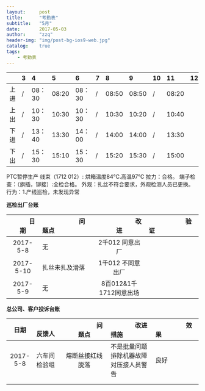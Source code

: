```yaml
---
layout:     post
title:      "考勤表"
subtitle:   "5月"
date:       2017-05-03
author:     "zzq"
header-img: "img/post-bg-ios9-web.jpg"
catalog:    true
tags:
    - 考勤表
---
```


|  |  3  |  4  |  5  | 6 | 7| 8 | 9 | 10 | 11 |12  |13  |14  | 15 | 16 | 17 | 18 | 19 | 20 | 21 | 22 |23  | 24 |25  | 26 | 27 |28  |29  |30  |31  |
|:---:| :-- | :-- | :--|:--|:--|:--|:--|:--|:--|:--|:--|:--|:--|:--|:--|:--|:--|:--|:--|:--|:--|:--|:--|:--|:--|:--|:--|:--|:--|
| 上进 |/|08：30|08:20|08：30|/|08:50|08:50|/|08:20 | | | | | | | | | | | | | | | | | | | | |
| 上出 |/|10：30|10:30|10：30|/|10:30|10:20|/|10:40 | | | | | | | | | | | | | | | | | | | | |
| 下进 |/|13：40|13:30|14：00|/|14:00|14:00|/|13:30 | | | | | | | | | | | | | | | | | | | | |
| 下出 |/|15：30|15:10|15：30|/|15:20|15:30|/|15:00 | | | | | | | | | | | | | | | | | | | | |

PTC暂停生产
线束（1712 012）:
烘箱温度84℃.高温97℃
拉力：合格。
端子检查：（旗插，铆接）:全检合格。
外观：扎丝不符合要求，外观检测人员已更换。
行为：1.产线巡检，未发现异常
    

**巡检出厂台账**

| 　　　日期　　　 | 　　　　　　问题点　　　　　　 |　　　　　　 改进　　　　　　 | 　　　　　　验证　　　　　　 |
| :--: | :--- | :---: | :--- |
| 2017-5-8 | 无 | 2千012 同意出厂 |  |
|  2017-5-10|  扎丝未扎及滑落| 1千012 不同意出厂 |  |
| 2017-5-9 |无  |8百012&1千1712同意出场 |  |

**总公司、客户投诉台账**

| 日期 | 　　　反馈人　　 | 　　　　　问题点　　　　　 |　　　　改进措施　　　　 | 　　　　　效果　　　　　 |
| :--: | :--- | :---: | :--- | :--- |
|2017-5-8 |六车间检验组  | 熔断丝接红线脱落 | 不是批量问题排除机器故障对压接人员警告 |良好|
|  |  |  |  ||
|  |  |  |  ||
